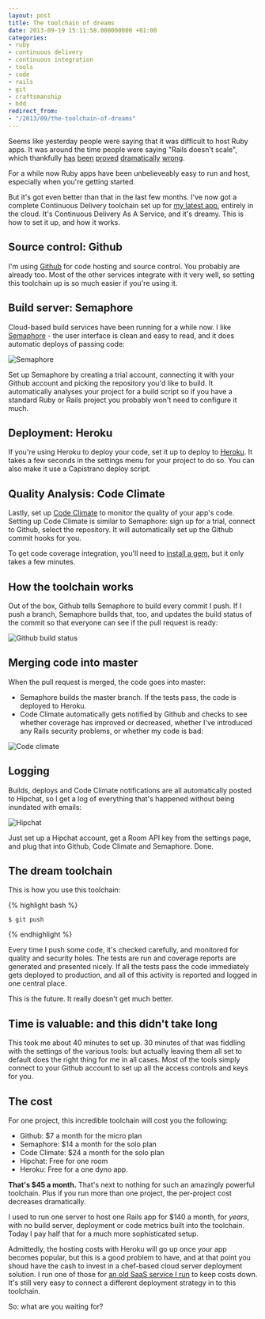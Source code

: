 ```yaml
---
layout: post
title: The toolchain of dreams
date: 2013-09-19 15:11:58.000000000 +01:00
categories:
- ruby
- continuous delivery
- continuous integration
- tools
- code
- rails
- git
- craftsmanship
- bdd
redirect_from:
- "/2013/09/the-toolchain-of-dreams"
---
```

Seems like yesterday people were saying that it
was difficult to host Ruby apps. It was around the time people were saying "Rails doesn't scale", which thankfully [has](http://twitter.com) [been](http://github.com) [proved](http://groupon.com) [dramatically](http://ask.fm) [wrong](http://gov.uk).

For a while now Ruby apps have been unbelieveably easy to run and host,
especially when you're getting started.

But it's got even better than that in the last few months. I've
now got a complete Continuous Delivery toolchain set up for [my latest app](http://online.soltrader.net),
entirely in the cloud. It's Continuous Delivery As A Service, and it's
dreamy. This is how to set it up, and how it works.

## Source control: Github

I'm using [Github](http://github.com) for code hosting and source control. You probably are already too. Most of the other services integrate with it very well, so setting this toolchain up is so much easier if you're using it.

## Build server: Semaphore

Cloud-based build services have been running for a while now. I like [Semaphore](http://semaphoreapp.com) - the user interface is clean and easy to read, and it does automatic deploys of passing code:

![Semaphore](http://chrismdp.com/files/semaphore.png)

Set up Semaphore by creating a trial account, connecting it with your Github account and picking the repository you'd like to build. It automatically analyses your project for a build script so if you have a standard Ruby or Rails project you probably won't need to configure it much.

## Deployment: Heroku

If you're using Heroku to deploy your code, set it up to deploy to [Heroku](http://heroku.com). It takes a few seconds in the settings menu for your project to do so. You can also make it use a Capistrano deploy script.

## Quality Analysis: Code Climate

Lastly, set up [Code Climate](http://codeclimate.com) to monitor the quality of your app's code. Setting up Code Climate is similar to Semaphore: sign up for a trial, connect to Github, select the repository. It will automatically set up the Github commit hooks for you.

To get code coverage integration, you'll need to [install a gem](https://codeclimate.com/docs#test-coverage), but it only takes a few minutes.

## How the toolchain works

Out of the box, Github tells Semaphore to build every commit I push. If I push a branch, Semaphore builds that, too, and updates the build status of the commit so that everyone can see if the pull request is ready:

![Github build status](http://chrismdp.com/files/github-build-status.png)

## Merging code into master

When the pull request is merged, the code goes into master:

* Semaphore builds the master branch. If the tests pass, the code is deployed to Heroku.
* Code Climate automatically gets notified by Github and checks to see whether coverage has improved or decreased, whether I've introduced any Rails security problems, or whether my code is bad:

![Code climate](http://chrismdp.com/files/codeclimate.png)

## Logging

Builds, deploys and Code Climate notifications are all automatically posted to Hipchat, so I get a log of everything that's happened without being inundated with emails:

![Hipchat](http://chrismdp.com/files/hipchat.png)

Just set up a Hipchat account, get a Room API key from the settings page, and plug that into Github, Code Climate and Semaphore. Done.

## The dream toolchain

This is how you use this toolchain:

{% highlight bash %}

    $ git push

{% endhighlight %}

Every time I push some code, it's checked carefully, and monitored for quality and security holes. The tests are run and coverage reports are generated and presented nicely. If all the tests pass the code immediately gets deployed to production, and all of this activity is reported and logged in one central place.

This is the future. It really doesn't get much better.

## Time is valuable: and this didn't take long

This took me about 40 minutes to set up. 30 minutes of that was fiddling with the settings of the various tools: but actually leaving them all set to default does the right thing for me in all cases. Most of the tools simply connect to your Github account to set up all the access controls and keys for you.

## The cost

For one project, this incredible toolchain will cost you the following:

* Github: $7 a month for the micro plan
* Semaphore: $14 a month for the solo plan
* Code Climate: $24 a month for the solo plan
* Hipchat: Free for one room
* Heroku: Free for a one dyno app.

**That's $45 a month.** That's next to nothing for such an amazingly powerful toolchain. Plus if you run more than one project, the per-project cost decreases dramatically.

I used to run one server to host one Rails app for $140 a month, for *years*, with no build server, deployment or code metrics built into the toolchain. Today I pay half that for a much more sophisticated setup.

Admittedly, the hosting costs with Heroku will go up once your app becomes popular, but this is a good problem to have, and at that point you shoud have the cash to invest in a chef-based cloud server deployment solution. I run one of those for [an old SaaS service I run](http://pininthemap.com) to keep costs down. It's still very easy to connect a different deployment strategy in to this toolchain.

So: what are you waiting for?
